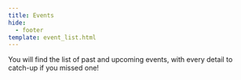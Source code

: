 ```yaml
---
title: Events
hide:
  - footer
template: event_list.html
---
```


You will find the list of past and upcoming events, with every detail to
catch-up if you missed one!
